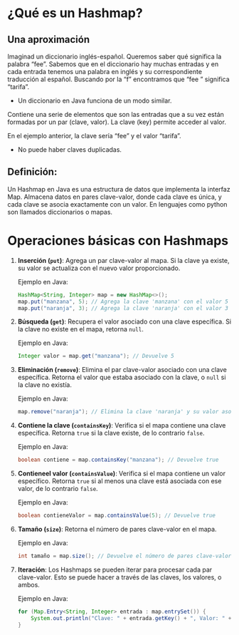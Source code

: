 # ¿Qué es un Hashmap?

## Una aproximación

Imaginad un diccionario inglés-español. Queremos saber qué significa la palabra “fee”. Sabemos que en el diccionario hay muchas entradas y en cada entrada tenemos una palabra en inglés y su correspondiente traducción al español. Buscando por la “f” encontramos que “fee ” significa “tarifa”.

* Un diccionario en Java funciona de un modo similar. 

Contiene una serie de elementos que son las entradas que a su vez están formadas por un par (clave, valor). La clave (key) permite acceder al valor.  

En el ejemplo anterior, la clave sería “fee” y el valor “tarifa”.

* No puede haber claves duplicadas.

## Definición:
Un Hashmap en Java es una estructura de datos que implementa la interfaz Map. Almacena datos en pares clave-valor, donde cada clave es única, y cada clave se asocia exactamente con un valor. En lenguajes como python son llamados diccionarios o mapas.

# Operaciones básicas con Hashmaps

1. **Inserción (`put`)**: Agrega un par clave-valor al mapa. Si la clave ya existe, su valor se actualiza con el nuevo valor proporcionado.

   Ejemplo en Java:
   ```java
   HashMap<String, Integer> map = new HashMap<>();
   map.put("manzana", 5); // Agrega la clave 'manzana' con el valor 5
   map.put("naranja", 3); // Agrega la clave 'naranja' con el valor 3
   ```

2. **Búsqueda (`get`)**: Recupera el valor asociado con una clave específica. Si la clave no existe en el mapa, retorna `null`.

   Ejemplo en Java:
   ```java
   Integer valor = map.get("manzana"); // Devuelve 5
   ```

3. **Eliminación (`remove`)**: Elimina el par clave-valor asociado con una clave específica. Retorna el valor que estaba asociado con la clave, o `null` si la clave no existía.

   Ejemplo en Java:
   ```java
   map.remove("naranja"); // Elimina la clave 'naranja' y su valor asociado
   ```

4. **Contiene la clave (`containsKey`)**: Verifica si el mapa contiene una clave específica. Retorna `true` si la clave existe, de lo contrario `false`.

   Ejemplo en Java:
   ```java
   boolean contiene = map.containsKey("manzana"); // Devuelve true
   ```

5. **Contieneel valor (`containsValue`)**: Verifica si el mapa contiene un valor específico. Retorna `true` si al menos una clave está asociada con ese valor, de lo contrario `false`.

   Ejemplo en Java:
   ```java
   boolean contieneValor = map.containsValue(5); // Devuelve true
   ```

6. **Tamaño (`size`)**: Retorna el número de pares clave-valor en el mapa.

   Ejemplo en Java:
   ```java
   int tamaño = map.size(); // Devuelve el número de pares clave-valor en el mapa
   ```

7. **Iteración**: Los Hashmaps se pueden iterar para procesar cada par clave-valor. Esto se puede hacer a través de las claves, los valores, o ambos.

   Ejemplo en Java:
   ```java
   for (Map.Entry<String, Integer> entrada : map.entrySet()) {
       System.out.println("Clave: " + entrada.getKey() + ", Valor: " + entrada.getValue());
   }
   ```

